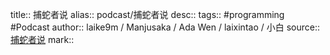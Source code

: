 title:: 捕蛇者说
alias:: podcast/捕蛇者说
desc::
tags:: #programming #Podcast
author:: laike9m / Manjusaka / Ada Wen / laixintao / 小白
source:: [捕蛇者说](https://pythonhunter.org/)
mark::

